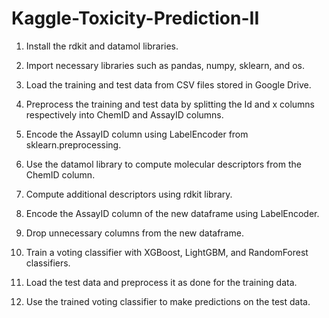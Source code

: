 # Kaggle-Toxicity-Prediction-II

1. Install the rdkit and datamol libraries.

2. Import necessary libraries such as pandas, numpy, sklearn, and os.

3. Load the training and test data from CSV files stored in Google Drive.

4. Preprocess the training and test data by splitting the Id and x columns respectively into ChemID and AssayID columns.

5. Encode the AssayID column using LabelEncoder from sklearn.preprocessing.

6. Use the datamol library to compute molecular descriptors from the ChemID column.

7. Compute additional descriptors using rdkit library.

8. Encode the AssayID column of the new dataframe using LabelEncoder.

9. Drop unnecessary columns from the new dataframe.

10. Train a voting classifier with XGBoost, LightGBM, and RandomForest classifiers.

11. Load the test data and preprocess it as done for the training data.

12. Use the trained voting classifier to make predictions on the test data.
